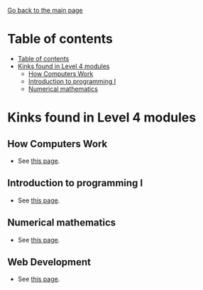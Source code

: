 [Go back to the main page](https://github.com/world-class/REPL)

# Table of contents
- [Table of contents](#table-of-contents)
- [Kinks found in Level 4 modules](#kinks-found-in-level-4-modules)
  - [How Computers Work](#how-computers-work)
  - [Introduction to programming I](#introduction-to-programming-i)
  - [Numerical mathematics](#numerical-mathematics)

# Kinks found in Level 4 modules
## How Computers Work
- See [this page](../kinks/level4/how_computers_work/README.md).

## Introduction to programming I
- See [this page](../kinks/level4/introduction_to_programming_i/README.md).

## Numerical mathematics
- See [this page](../kinks/level4/numerical_mathematics/README.md).

## Web Development
- See [this page](../kinks/level4/web_development/README.md).

